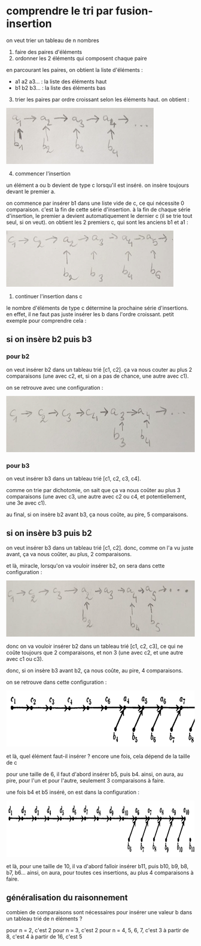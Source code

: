 # comprendre le tri par fusion-insertion

on veut trier un tableau de n nombres

1. faire des paires d'éléments
2. ordonner les 2 éléments qui composent chaque paire

en parcourant les paires, on obtient la liste d'éléments :
- a1 a2 a3... : la liste des éléments haut
- b1 b2 b3... : la liste des éléments bas

3. trier les paires par ordre croissant selon les éléments haut. on obtient :

<img src="img/a.png" height="150px" />

4. commencer l'insertion

un élément a ou b devient de type c lorsqu'il est inséré. on insère toujours devant le premier a.

on commence par insérer b1 dans une liste vide de c, ce qui nécessite 0 comparaison. c'est la fin de cette série d'insertion. à la fin de chaque série d'insertion, le premier a devient automatiquement le dernier c (il se trie tout seul, si on veut). on obtient les 2 premiers c, qui sont les anciens b1 et a1 :

<img src="img/b.png" height="150px" />

1. continuer l'insertion dans c

le nombre d'éléments de type c détermine la prochaine série d'insertions. en effet, il ne faut pas juste insérer les b dans l'ordre croissant. petit exemple pour comprendre cela :

## si on insère b2 puis b3

### pour b2

on veut insérer b2 dans un tableau trié [c1, c2]. ça va nous couter au plus 2 comparaisons (une avec c2, et, si on a pas de chance, une autre avec c1).

on se retrouve avec une configuration :

<img src="img/c.png" height="150px" />

### pour b3

on veut insérer b3 dans un tableau trié [c1, c2, c3, c4].

comme on trie par dichotomie, on sait que ça va nous coûter au plus 3 comparaisons (une avec c3, une autre avec c2 ou c4, et potentiellement, une 3e avec c1).

au final, si on insère b2 avant b3, ça nous coûte, au pire, 5 comparaisons.

## si on insère b3 puis b2

on veut insérer b3 dans un tableau trié [c1, c2]. donc, comme on l'a vu juste avant, ça va nous coûter, au plus, 2 comparaisons.

et là, miracle, lorsqu'on va vouloir insérer b2, on sera dans cette configuration :

<img src="img/d.png" height="150px" />

donc on va vouloir insérer b2 dans un tableau trié [c1, c2, c3], ce qui ne coûte toujours que 2 comparaisons, et non 3 (une avec c2, et une autre avec c1 ou c3).

donc, si on insère b3 avant b2, ça nous coûte, au pire, 4 comparaisons.

on se retrouve dans cette configuration :

<img src="img/e.png" height="150px" />

et là, quel élément faut-il insérer ? encore une fois, cela dépend de la taille de c

pour une taille de 6, il faut d'abord insérer b5, puis b4. ainsi, on aura, au pire, pour l'un et pour l'autre, seulement 3 comparaisons à faire.

une fois b4 et b5 inséré, on est dans la configuration :

<img src="img/f.png" height="150px" />

et là, pour une taille de 10, il va d'abord falloir insérer b11, puis b10, b9, b8, b7, b6... ainsi, on aura, pour toutes ces insertions, au plus 4 comparaisons à faire.

## généralisation du raisonnement

combien de comparaisons sont nécessaires pour insérer une valeur b dans un tableau trié de n éléments ?

pour n = 2, c'est 2
pour n = 3, c'est 2
pour n = 4, 5, 6, 7, c'est 3
à partir de 8, c'est 4
à partir de 16, c'est 5
